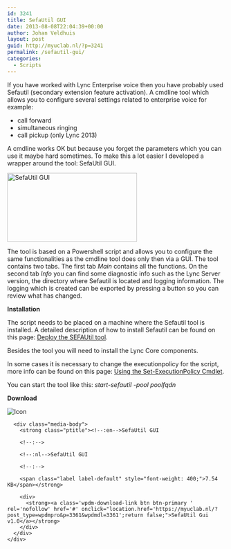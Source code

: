 ```yaml
---
id: 3241
title: SefaUtil GUI
date: 2013-08-08T22:04:39+00:00
author: Johan Veldhuis
layout: post
guid: http://myuclab.nl/?p=3241
permalink: /sefautil-gui/
categories:
  - Scripts
---
```

If you have worked with Lync Enterprise voice then you have probably used Sefautil (secondary extension feature activation). A cmdline tool which allows you to configure several settings related to enterprise voice for example:

  * call forward
  * simultaneous ringing
  * call pickup (only Lync 2013)

A cmdline works OK but because you forget the parameters which you can use it maybe hard sometimes. To make this a lot easier I developed a wrapper around the tool: SefaUtil GUI.

[<img src="https://i0.wp.com/myuclab.nl/wp-content/uploads/2013/08/SefaUtil-GUI-300x159.png?resize=300%2C159" alt="SefaUtil GUI" width="300" height="159" data-recalc-dims="1" />](https://i2.wp.com/myuclab.nl/wp-content/uploads/2013/08/SefaUtil-GUI.png)

The tool is based on a Powershell script and allows you to configure the same functionalities as the cmdline tool does only then via a GUI. The tool contains two tabs. The first tab _Main_ contains all the functions. On the second tab _Info_ you can find some diagnostic info such as the Lync Server version, the directory where Sefautil is located and logging information. The logging which is created can be exported by pressing a button so you can review what has changed.

**Installation**

The script needs to be placed on a machine where the Sefautil tool is installed. A detailed description of how to install Sefautil can be found on this page: [Deploy the SEFAUtil tool](http://technet.microsoft.com/en-us/library/jj945659.aspx).

Besides the tool you will need to install the Lync Core components.

In some cases it is necessary to change the executionpolicy for the script, more info can be found on this page: <a href="http://technet.microsoft.com/en-us/library/ee176961.aspx" target="_blank">Using the Set-ExecutionPolicy Cmdlet</a>.

You can start the tool like this: _start-sefautil -pool poolfqdn_

**Download**

<div class='w3eden'>
  <!-- WPDM Link Template: Default Template -->
  
  <div class="wpdm-link-tpl link-btn [color]" data-durl="https://myuclab.nl/?post_type=wpdmpro&p=3361&wpdmdl=3361" >
    <div class="media">
      <div class="pull-left">
        <img class="wpdm_icon" alt="Icon" src="https://myuclab.nl/wp-content/plugins/download-manager/assets/file-type-icons/zip.svg" onError='this.src="https://myuclab.nl/wp-content/plugins/download-manager/assets/file-type-icons/unknown.svg";' />
      </div>
      
      <div class="media-body">
        <strong class="ptitle"><!--:en-->SefaUtil GUI
        
        <!--:-->
        
        <!--:nl-->SefaUtil GUI
        
        <!--:-->
        
        <span class="label label-default" style="font-weight: 400;">7.54 KB</span></strong> 
        
        <div>
          <strong><a class='wpdm-download-link btn btn-primary ' rel='nofollow' href='#' onclick="location.href='https://myuclab.nl/?post_type=wpdmpro&p=3361&wpdmdl=3361';return false;">SefaUtil Gui v1.0</a></strong>
        </div>
      </div>
    </div>
  </div>
  
  <div style="clear: both">
  </div>
</div>